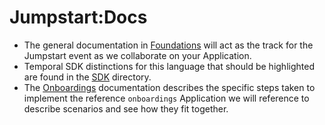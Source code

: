 # Jumpstart:Docs

* The general documentation in [Foundations](/foundations) will act as the
track for the Jumpstart event as we collaborate on your Application.
* Temporal SDK distinctions for this language that should be highlighted are found in the [SDK](/sdk) directory.
* The [Onboardings](/onboardings) documentation describes the specific steps taken
to implement the reference `onboardings` Application we will reference to describe
scenarios and see how they fit together.